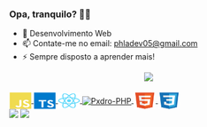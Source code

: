 ### Opa, tranquilo? 🐱‍💻

- 🔭 Desenvolvimento Web
- 📫 Contate-me no email: phladev05@gmail.com
- ⚡ Sempre disposto a aprender mais!

<div align="center">
  <a href="https://github.com/pxdrobdf">
  <img height="180em" src="https://github-readme-stats.vercel.app/api/top-langs/?username=phladev&layout=compact&langs_count=7&theme=dark"/>
</div>

<div style="display: inline_block"><br>
  <img align="center" alt="Pxdro-Js" height="30" width="40" src="https://raw.githubusercontent.com/devicons/devicon/master/icons/javascript/javascript-plain.svg">
  <img align="center" alt="Pxdro-Ts" height="30" width="40" src="https://raw.githubusercontent.com/devicons/devicon/master/icons/typescript/typescript-plain.svg">
  <img align="center" alt="Pxdro-React" height="30" width="40" src="https://raw.githubusercontent.com/devicons/devicon/master/icons/react/react-original.svg">
  <img align="center" alt="Pxdro-PHP" height="30" width="40" src="https://cdn.jsdelivr.net/gh/devicons/devicon/icons/php/php-original.svg" />
  <img align="center" alt="Pxdro-HTML" height="30" width="40" src="https://raw.githubusercontent.com/devicons/devicon/master/icons/html5/html5-original.svg">
  <img align="center" alt="Pxdro-CSS" height="30" width="40" src="https://raw.githubusercontent.com/devicons/devicon/master/icons/css3/css3-original.svg">
</div>

<div margin="8px"> 
  <a href = "mailto:phladev05@gmail.com"><img src="https://img.shields.io/badge/-Gmail-%23333?style=for-the-badge&logo=gmail&logoColor=white" target="_blank"></a>
  <a href="https://www.linkedin.com/in/pedrohldev/" target="_blank"><img src="https://img.shields.io/badge/-LinkedIn-%230077B5?style=for-the-badge&logo=linkedin&logoColor=white" target="_blank"></a> 
  
</div>
